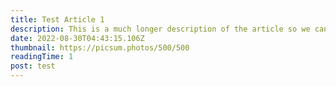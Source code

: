 ```yaml
---
title: Test Article 1
description: This is a much longer description of the article so we can test out how it looks onsite.
date: 2022-08-30T04:43:15.106Z
thumbnail: https://picsum.photos/500/500
readingTime: 1
post: test
---
```


